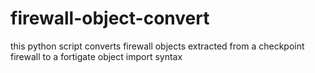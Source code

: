 # firewall-object-convert
this python script converts firewall objects extracted from a checkpoint firewall to a fortigate object import syntax
